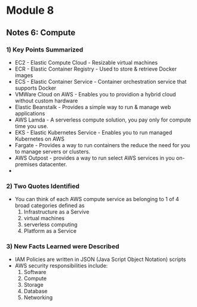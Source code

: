# Module 8
## Notes 6: Compute

### 1) Key Points Summarized
- EC2 - Elastic Compute Cloud - Resizable virtual machines
- ECR - Elastic Container Registry - Used to store & retrieve Docker images
- ECS - Elastic Container Service - Container orchestration service that supports Docker
- VMWare Cloud on AWS - Enables you to providion a hybrid cloud without custom hardware
- Elastic Beanstalk - Provides a simple way to run & manage web applications
- AWS Lamda - A serverless compute solution, you pay only for compute time you use.
- EKS - Elastic Kubernetes Service - Enables you to run managed Kubernetes on AWS
- Fargate - Provides a way to run containers the reduce the need for you to manage servers or clusters.
- AWS Outpost - provides a way to run select AWS services in you on-premises datacenter.
- 

### 2) Two Quotes Identified
- You can think of each AWS compute service as belonging to 1 of 4 broad categories defined as
  1. Infrastructure as a Servive
  2. virtual machines
  3. serverless computing
  4. Platform as a Service
  

### 3) New Facts Learned were Described
- IAM Policies are written in JSON (Java Script Object Notation) scripts
- AWS security responsibilities include:
  1. Software
  2. Compute
  3. Storage
  4. Database
  5. Networking

